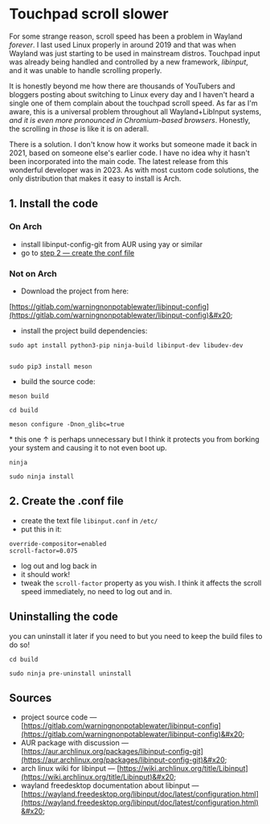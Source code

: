 # Touchpad scroll slower

For some strange reason, scroll speed has been a problem in Wayland _forever_. I last used Linux properly in around 2019 and that was when Wayland was just starting to be used in mainstream distros. Touchpad input was already being handled and controlled by a new framework, _libinput_, and it was unable to handle scrolling properly.

It is honestly beyond me how there are thousands of YouTubers and bloggers posting about switching to Linux every day and I haven't heard a single one of them complain about the touchpad scroll speed. As far as I'm aware, this is a universal problem throughout all Wayland+LibInput systems, _and it is even more pronounced in Chromium-based browsers_. Honestly, the scrolling in _those_ is like it is on aderall.

There is a solution. I don't know how it works but someone made it back in 2021, based on someone else's earlier code. I have no idea why it hasn't been incorporated into the main code. The latest release from this wonderful developer was in 2023. As with most custom code solutions, the only distribution that makes it easy to install is Arch.

## 1. Install the code

### On Arch

* install libinput-config-git from AUR using yay or similar
* go to [step 2 — create the conf file](touchpad-scroll-slower.md#id-2.-create-the-.conf-file)&#x20;

### Not on Arch

* Download the project from here:

[https://gitlab.com/warningnonpotablewater/libinput-config](https://gitlab.com/warningnonpotablewater/libinput-config)&#x20;

* install the project build dependencies:

```
sudo apt install python3-pip ninja-build libinput-dev libudev-dev 
```

```
sudo pip3 install meson
```

* build the source code:

```
meson build
```

```
cd build
```

```
meson configure -Dnon_glibc=true
```

&#x20;\* this one ↑ is perhaps unnecessary but I think it protects you from borking your system and causing it to not even boot up.

```
ninja
```

```
sudo ninja install
```

## 2. Create the .conf file

* create the text file `libinput.conf` in `/etc/`
* put this in it:

```
override-compositor=enabled
scroll-factor=0.075
```

* log out and log back in
* it should work!
* tweak the `scroll-factor` property as you wish. I think it affects the scroll speed immediately, no need to log out and in.

## Uninstalling the code

you can uninstall it later if you need to but you need to keep the build files to do so!

```
cd build
```

```
sudo ninja pre-uninstall uninstall
```



## Sources

* project source code — [https://gitlab.com/warningnonpotablewater/libinput-config](https://gitlab.com/warningnonpotablewater/libinput-config)&#x20;
* AUR package with discussion — [https://aur.archlinux.org/packages/libinput-config-git](https://aur.archlinux.org/packages/libinput-config-git)&#x20;
* arch linux wiki for libinput — [https://wiki.archlinux.org/title/Libinput](https://wiki.archlinux.org/title/Libinput)&#x20;
* wayland freedesktop documentation about libinput — [https://wayland.freedesktop.org/libinput/doc/latest/configuration.html](https://wayland.freedesktop.org/libinput/doc/latest/configuration.html)&#x20;
